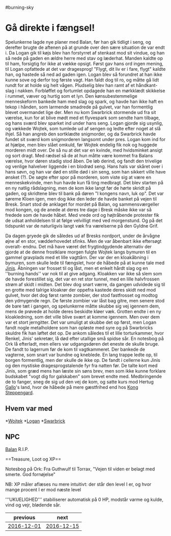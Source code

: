 #burning-sky

# Gå direkte i fængsel! 
Spelunkerne lagde nye planer med Balan, før han gik tidligt i seng, og derefter brugte de aftenen på at grunde over den sære situation de var endt i. Da Logan gik til køjs blev han forstyrret af stenkast mod sit vindue, og han så nede på gaden en ældre herre med stav og læderhat. Manden kaldte op til ham, forsigtig for ikke at vække opsigt. Først gav hans ord ingen mening, til Logan opfattede at det var dragesprog! "Flygt, dit liv er i fare, flygt" kaldte han, og hastede så ned ad gaden igen. Logan blev så forundret at han ikke kunne sove og derfor tog første vagt. Han faldt dog til ro, og måtte gå lidt rundt for at holde sig helt vågen. Pludselig blev han ramt af et håndkant-slag i nakken. Forbløffet og fortumlet opdagede han en mørkklædt skikkelse i rummet, væver og hurtig som et lyn. Den kønsubestemmelige menneskeform bankede ham med slag og spark, og havde han ikke haft en tekop i hånden, som larmende smadrede på gulvet, var han formentlig blevet overmandet lige der. Men nu kom Swarbrick stormende ud fra sit værelse, kun for at blive mødt med et flyvespark som sendte ham tilbage, og hans sværd blev sparket ind under hans seng. Logan gjorde sig usynlig, og vækkede Wojtek, som tumlede ud af sengen og ledte efter noget at slå ihjel. Så han angreb den sortklædte snigmorder, og da Swarbrick havde fundet sit sværd kom snigmorderen langsomt under pres. Logan kom ind for at hjælpe, men blev slået omkuld, før Wojtek endelig fik nok og huggede morderen midt over. De så nu at det var en kvinde, med hvidsminket ansigt og sort dragt. Med rædsel så de at hun måtte være kommet fra Balans værelse, hvor døren stadig stod åben. De løb derind, og fandt den trivelige og venlige halvelver liggende i en blodrød seng. Hans hals var skåret over i hans søvn, og han var død en stille død i sin seng, som han sikkert ville have ønsket (?). De søgte efter spor på morderen, som viste sig at være en menneskekvinde, men hun havde kun få ting medbragt. Det blev starten på en ny natlig rådslagning, men de kom ikke langt før de hørte skridt på gaden, og skridtene blev til bank på døren "I kongens navn, luk op". Det var søreme Kloen igen, men dog ikke den leder de havde banket på vejen til Bresk. Snart stod de anklaget for mordet på Balan, og sammensværgeller mod kongen, og de anede at deres tre dage i Bresk måske ikke var så fredede som de havde håbet. Med vrede ord og højtråbende protester fik de udsat anholdelsen til at følge velvilligt med ved morgenstund. Og på det tidspunkt var de naturligvis langt væk fra værelserne på den Gyldne Grif.

Da dagen gryede gik de således ud af Bresks nordport, under de årvågne øjne af en stor, vædderhovedet sfinks. Men de var åbenbart ikke eftersøgt overalt- endnu. Det må have været det frygtindgydende alternativ der gjorde at de denne frostklare morgen fulgte Wojtek langs bymuren til en gammel gravplads med et lille vagttårn. Der var der en kloakåbning i bymuren, som skulle lede til fængslet, hvor de håbede på at kunne tale med [Jinis](./Jinis.md). Åbningen var frosset til og låst, men et enkelt hårdt slag og en ''burning hands'' var nok til at give adgang. Kloakken var ikke så slem som de havde forestillet sig, det var en ret stor tunnel, med en lille halvfrossen strøm af skidt i midten. Det blev dog snart værre, da gangen udvidede sig til en grotte med talrige kloakrør der oppefra kastede deres skidt ned mod gulvet, hvor det dog først ramte zombier, der stod fastfrosset og modtog den ydmygende regn. De første zombier var låst bag gitre, men senere stod de bare tæt i gangen, og spelunkerne måtte skubbe sig vej igennem dem, mens de prøvede at holde deres beskidte kløer væk. Grotten endte i en ny kloakledning, som det ville blive svært at komme igennem. Men over dem var et stort jerngitter. Det var umuligt at skubbe det op først, men Logan fandt nogle metalholdere som han opløste med syre og på Swarbricks skuldre fik han løftet det op. De ankom således til et lille torturkammer, hvor Renkel, Jinis' sekretær, lå død efter utallige små spidse sår. En notesbog på Ork lå efterladt, men ellers var udgangsdøren det eneste de skulle bruge. De fandt to lagerrum før de kom til vagtkammeret. Der bankede de vagterne, som snart var bundne og kneblede. En lang trappe ledte op, til borgen formentlig, men der skulle de ikke op. De fandt i cellerne kun Jinis og den mystiske dragesprogstalende fyr fra natten før. De talte kort med Jinis, som græd mens han læste sin søns brev, men som ikke kunne forklare budskabet "vogt dig for galskaben" som brevet endte med. Medbringende de to fanger, sneg de sig ud den vej de kom, og satte kurs mod Hertug [Gallo](./Gallo.md)'s land, hvor de håbede på mere gæstfrihed end hos [Kong Steppengard](./Kong%20Steppengard.md). 


     

## Hvem var med
*[Wojtek](./Wojtek.md)
*[Logan](./Logan.md)
*[Swarbrick](./Swarbrick%20Everwood.md)


## NPC
[Balan](./Balan.md) R.I.P.

==Treasure, Loot og XP==

Notesbog på Ork: Fra Guthwulf til Torrax, "Vejen til viden er belagt med smerte. God fornøjelse"





NB: XP måler aflæses nu mere intuitivt: der står den level I er, og hvor mange procent I er mod næste level


'''UKUELIGHED''' stabiliserer automatisk på 0 HP, modstår varme og kulde, vind og vejr, blødende sår.

| previous | next |
| --- | --- |
| [2016-12-01](./2016-12-01.md) | [2016-12-15](./2016-12-15.md) |

